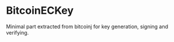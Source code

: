 BitcoinECKey
============

Minimal part extracted from bitcoinj for key generation, signing and verifying.
